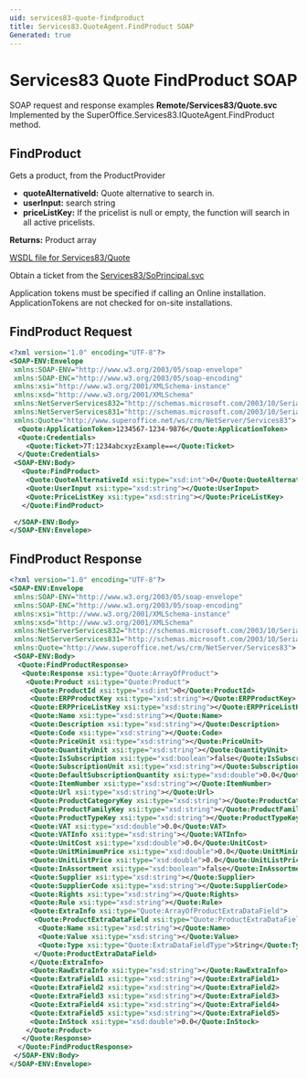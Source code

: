 ```yaml
---
uid: services83-quote-findproduct
title: Services83.QuoteAgent.FindProduct SOAP
Generated: true
---
```


# Services83 Quote FindProduct SOAP

SOAP request and response examples **Remote/Services83/Quote.svc**
Implemented by the <see cref="M:SuperOffice.Services83.IQuoteAgent.FindProduct">SuperOffice.Services83.IQuoteAgent.FindProduct</see> method.

## FindProduct

Gets a product, from the ProductProvider

* **quoteAlternativeId:** Quote alternative to search in.
* **userInput:** search string
* **priceListKey:** If the pricelist is null or empty, the function will search in all active pricelists.

**Returns:** Product array


[WSDL file for Services83/Quote](../Services83-Quote.md)

Obtain a ticket from the [Services83/SoPrincipal.svc](../SoPrincipal/index.md)

Application tokens must be specified if calling an Online installation. ApplicationTokens are not checked for on-site installations.

## FindProduct Request

```xml
<?xml version="1.0" encoding="UTF-8"?>
<SOAP-ENV:Envelope
 xmlns:SOAP-ENV="http://www.w3.org/2003/05/soap-envelope"
 xmlns:SOAP-ENC="http://www.w3.org/2003/05/soap-encoding"
 xmlns:xsi="http://www.w3.org/2001/XMLSchema-instance"
 xmlns:xsd="http://www.w3.org/2001/XMLSchema"
 xmlns:NetServerServices832="http://schemas.microsoft.com/2003/10/Serialization/Arrays"
 xmlns:NetServerServices831="http://schemas.microsoft.com/2003/10/Serialization/"
 xmlns:Quote="http://www.superoffice.net/ws/crm/NetServer/Services83">
  <Quote:ApplicationToken>1234567-1234-9876</Quote:ApplicationToken>
  <Quote:Credentials>
    <Quote:Ticket>7T:1234abcxyzExample==</Quote:Ticket>
  </Quote:Credentials>
 <SOAP-ENV:Body>
   <Quote:FindProduct>
    <Quote:QuoteAlternativeId xsi:type="xsd:int">0</Quote:QuoteAlternativeId>
    <Quote:UserInput xsi:type="xsd:string"></Quote:UserInput>
    <Quote:PriceListKey xsi:type="xsd:string"></Quote:PriceListKey>
   </Quote:FindProduct>

 </SOAP-ENV:Body>
</SOAP-ENV:Envelope>

```


## FindProduct Response

```xml
<?xml version="1.0" encoding="UTF-8"?>
<SOAP-ENV:Envelope
 xmlns:SOAP-ENV="http://www.w3.org/2003/05/soap-envelope"
 xmlns:SOAP-ENC="http://www.w3.org/2003/05/soap-encoding"
 xmlns:xsi="http://www.w3.org/2001/XMLSchema-instance"
 xmlns:xsd="http://www.w3.org/2001/XMLSchema"
 xmlns:NetServerServices832="http://schemas.microsoft.com/2003/10/Serialization/Arrays"
 xmlns:NetServerServices831="http://schemas.microsoft.com/2003/10/Serialization/"
 xmlns:Quote="http://www.superoffice.net/ws/crm/NetServer/Services83">
 <SOAP-ENV:Body>
  <Quote:FindProductResponse>
   <Quote:Response xsi:type="Quote:ArrayOfProduct">
    <Quote:Product xsi:type="Quote:Product">
     <Quote:ProductId xsi:type="xsd:int">0</Quote:ProductId>
     <Quote:ERPProductKey xsi:type="xsd:string"></Quote:ERPProductKey>
     <Quote:ERPPriceListKey xsi:type="xsd:string"></Quote:ERPPriceListKey>
     <Quote:Name xsi:type="xsd:string"></Quote:Name>
     <Quote:Description xsi:type="xsd:string"></Quote:Description>
     <Quote:Code xsi:type="xsd:string"></Quote:Code>
     <Quote:PriceUnit xsi:type="xsd:string"></Quote:PriceUnit>
     <Quote:QuantityUnit xsi:type="xsd:string"></Quote:QuantityUnit>
     <Quote:IsSubscription xsi:type="xsd:boolean">false</Quote:IsSubscription>
     <Quote:SubscriptionUnit xsi:type="xsd:string"></Quote:SubscriptionUnit>
     <Quote:DefaultSubscriptionQuantity xsi:type="xsd:double">0.0</Quote:DefaultSubscriptionQuantity>
     <Quote:ItemNumber xsi:type="xsd:string"></Quote:ItemNumber>
     <Quote:Url xsi:type="xsd:string"></Quote:Url>
     <Quote:ProductCategoryKey xsi:type="xsd:string"></Quote:ProductCategoryKey>
     <Quote:ProductFamilyKey xsi:type="xsd:string"></Quote:ProductFamilyKey>
     <Quote:ProductTypeKey xsi:type="xsd:string"></Quote:ProductTypeKey>
     <Quote:VAT xsi:type="xsd:double">0.0</Quote:VAT>
     <Quote:VATInfo xsi:type="xsd:string"></Quote:VATInfo>
     <Quote:UnitCost xsi:type="xsd:double">0.0</Quote:UnitCost>
     <Quote:UnitMinimumPrice xsi:type="xsd:double">0.0</Quote:UnitMinimumPrice>
     <Quote:UnitListPrice xsi:type="xsd:double">0.0</Quote:UnitListPrice>
     <Quote:InAssortment xsi:type="xsd:boolean">false</Quote:InAssortment>
     <Quote:Supplier xsi:type="xsd:string"></Quote:Supplier>
     <Quote:SupplierCode xsi:type="xsd:string"></Quote:SupplierCode>
     <Quote:Rights xsi:type="xsd:string"></Quote:Rights>
     <Quote:Rule xsi:type="xsd:string"></Quote:Rule>
     <Quote:ExtraInfo xsi:type="Quote:ArrayOfProductExtraDataField">
      <Quote:ProductExtraDataField xsi:type="Quote:ProductExtraDataField">
       <Quote:Name xsi:type="xsd:string"></Quote:Name>
       <Quote:Value xsi:type="xsd:string"></Quote:Value>
       <Quote:Type xsi:type="Quote:ExtraDataFieldType">String</Quote:Type>
      </Quote:ProductExtraDataField>
     </Quote:ExtraInfo>
     <Quote:RawExtraInfo xsi:type="xsd:string"></Quote:RawExtraInfo>
     <Quote:ExtraField1 xsi:type="xsd:string"></Quote:ExtraField1>
     <Quote:ExtraField2 xsi:type="xsd:string"></Quote:ExtraField2>
     <Quote:ExtraField3 xsi:type="xsd:string"></Quote:ExtraField3>
     <Quote:ExtraField4 xsi:type="xsd:string"></Quote:ExtraField4>
     <Quote:ExtraField5 xsi:type="xsd:string"></Quote:ExtraField5>
     <Quote:InStock xsi:type="xsd:double">0.0</Quote:InStock>
    </Quote:Product>
   </Quote:Response>
  </Quote:FindProductResponse>
 </SOAP-ENV:Body>
</SOAP-ENV:Envelope>

```

